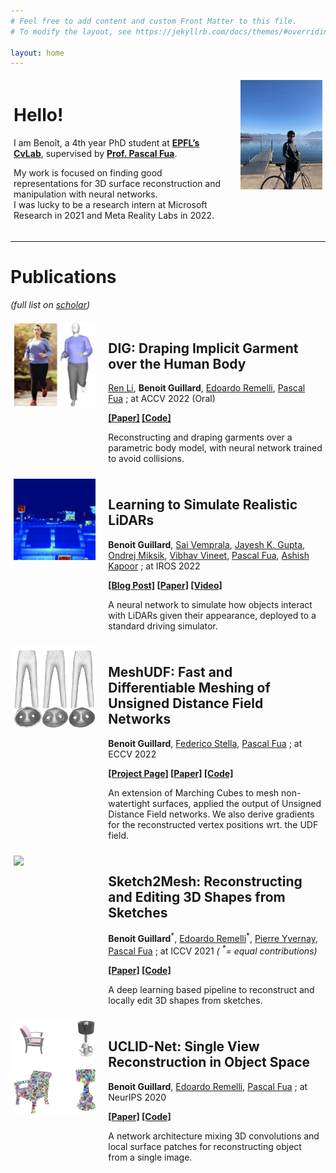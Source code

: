 ```yaml
---
# Feel free to add content and custom Front Matter to this file.
# To modify the layout, see https://jekyllrb.com/docs/themes/#overriding-theme-defaults

layout: home
---
```

<!-- -->
<style>
/* Split the screen in half */
.split {
    display: block;
    height: 100%;
    width: 50%;
  }
  
  /* Control the left side */
.left {
    float:left;
    margin:5px; 
}
  
/* Control the right side */
.right {
    float:right;
    margin:5px; 
}

.small {
	width: 26%; 
	/*width: 32%; */
}

.big {
	width: 68%;
}

</style>

<div>
    <div class="split right small">
        <div>
        <img id="pp" src="/assets/pp.jpg" />
        </div>
    </div>
    <div class="split left big">
    	<h1>Hello!</h1>
        <p>I am Benoît, a 4th year PhD student at <b><a href="http://cvlab.epfl.ch">EPFL’s CvLab</a></b>, supervised by <b><a href="https://people.epfl.ch/pascal.fua/bio?lang=en">Prof. Pascal Fua</a></b>.</p>
        <p>My work is focused on finding good representations for 3D surface reconstruction and manipulation with neural networks. 
        <br>I was lucky to be a research intern at Microsoft Research in 2021 and Meta Reality Labs in 2022.</p>
    </div>
</div>

<div style="clear: both;"> </div>

***

# Publications
*(full list on [scholar](https://scholar.google.com/citations?user=9c5ruhsAAAAJ&hl=en))*

<div>
    <div class="split left small">
        <div>
        <img id="pp" src="/assets/dig.jpg" />
        </div>
    </div>
    <div class="split right big">
    	<h2>DIG: Draping Implicit Garment over the Human Body</h2>
    	<p><a href="https://liren2515.github.io/page/">Ren Li</a>,
        <b>Benoit Guillard</b>, 
        <a href="https://scholar.google.com/citations?user=yz2P_aUAAAAJ&hl=en&oi=ao">Edoardo Remelli</a>,
        <a href="https://scholar.google.com/citations?user=kzFmAkYAAAAJ&hl=en&oi=ao">Pascal Fua</a> ; at ACCV 2022 (Oral)</p>
        <p><b>
        	<a href="https://arxiv.org/abs/2209.10845">[Paper]</a>
        	<a href="https://github.com/liren2515/DIG">[Code]</a>
        </b></p>
        <p>Reconstructing and draping garments over a parametric body model, with neural network trained to avoid collisions.</p>
    </div>
</div>

<div style="clear: both;"> </div>

<div>
    <div class="split left small">
        <div>
        <img id="pp" src="/assets/lidar.jpg" />
        </div>
    </div>
    <div class="split right big">
    	<h2>Learning to Simulate Realistic LiDARs</h2>
        <p><b>Benoit Guillard</b>, 
        <a href="https://scholar.google.com/citations?user=PnaHFhUAAAAJ&hl=en&oi=ao">Sai Vemprala</a>,
        <a href="https://scholar.google.com/citations?user=B3ywvIcAAAAJ&hl=en&oi=ao">Jayesh K. Gupta</a>,
        <a href="https://scholar.google.com/citations?user=Q5CBlNcAAAAJ&hl=en&oi=ao">Ondrej Miksik</a>,
        <a href="https://scholar.google.com/citations?user=E_UlAVQAAAAJ&hl=en&oi=ao">Vibhav Vineet</a>,
        <a href="https://scholar.google.com/citations?user=kzFmAkYAAAAJ&hl=en&oi=ao">Pascal Fua</a>,
        <a href="https://scholar.google.com/citations?user=4D1n8scAAAAJ&hl=en&oi=ao">Ashish Kapoor</a> ; at IROS 2022</p>
        <p><b>
        	<a href="https://www.microsoft.com/en-us/research/group/autonomous-systems-group-robotics/articles/data-driven-sensor-simulation-for-realistic-lidars/">[Blog Post]</a>
        	<a href="https://arxiv.org/abs/2209.10986">[Paper]</a>
        	<a href="https://youtu.be/Vd0UsiXEoFA">[Video]</a>
        </b></p>
        <p>A neural network to simulate how objects interact with LiDARs given their appearance, deployed to a standard driving simulator.</p>
    </div>
</div>

<div style="clear: both;"> </div>

<div>
    <div class="split left small">
        <div>
        <img id="pp" src="/assets/meshudf.jpg" />
        </div>
    </div>
    <div class="split right big">
    	<h2>MeshUDF: Fast and Differentiable Meshing of Unsigned Distance Field Networks</h2>
        <p><b>Benoit Guillard</b>, 
        <a href="https://scholar.google.com/citations?user=UxEI4sQAAAAJ&hl=en&oi=ao">Federico Stella</a>,
        <a href="https://scholar.google.com/citations?user=kzFmAkYAAAAJ&hl=en&oi=ao">Pascal Fua</a> ; at ECCV 2022</p>
        <p><b>
        	<a href="./meshudf/">[Project Page]</a>
        	<a href="https://arxiv.org/abs/2111.14549">[Paper]</a>
        	<a href="https://github.com/cvlab-epfl/MeshUDF">[Code]</a>
        </b></p>
        <p>An extension of Marching Cubes to mesh non-watertight surfaces, applied the output of Unsigned Distance Field networks. We also derive gradients for the reconstructed vertex positions wrt. the UDF field.</p>
    </div>
</div>

<div style="clear: both;"> </div>

<div>
    <div class="split left small">
        <div>
        <img id="pp" src="/assets/sketch2mesh.gif" />
        </div>
    </div>
    <div class="split right big">
    	<h2>Sketch2Mesh: Reconstructing and Editing 3D Shapes from Sketches</h2>
        <p><b>Benoit Guillard</b><sup>*</sup>, 
        <a href="https://scholar.google.com/citations?user=yz2P_aUAAAAJ&hl=en&oi=ao">Edoardo Remelli</a><sup>*</sup>,
        <a href="https://www.linkedin.com/in/pierre-yvernay-838a2016a/">Pierre Yvernay</a>,
        <a href="https://scholar.google.com/citations?user=kzFmAkYAAAAJ&hl=en&oi=ao">Pascal Fua</a> ; at ICCV 2021
      	<i>( <sup>*</sup>= equal contributions)</i></p>
        <p><b>
        	<a href="https://arxiv.org/abs/2104.00482">[Paper]</a>
        	<a href="https://github.com/cvlab-epfl/sketch2mesh">[Code]</a>
        </b></p>
        <p>A deep learning based pipeline to reconstruct and locally edit 3D shapes from sketches.</p>
    </div>
</div>

<div style="clear: both;"> </div>

<div>
    <div class="split left small">
        <div>
        <img id="pp" src="/assets/uclidnet.jpg" />
        </div>
    </div>
    <div class="split right big">
    	<h2>UCLID-Net: Single View Reconstruction in Object Space</h2>
        <p><b>Benoit Guillard</b>, 
        <a href="https://scholar.google.com/citations?user=yz2P_aUAAAAJ&hl=en&oi=ao">Edoardo Remelli</a>,
        <a href="https://scholar.google.com/citations?user=kzFmAkYAAAAJ&hl=en&oi=ao">Pascal Fua</a> ; at NeurIPS 2020</p>
        <p><b>
        	<a href="https://arxiv.org/abs/2006.03817">[Paper]</a>
        	<a href="https://github.com/cvlab-epfl/UCLID-Net">[Code]</a>
        </b></p>
        <p>A network architecture mixing 3D convolutions and local surface patches for reconstructing object from a single image.</p>
    </div>
</div>
